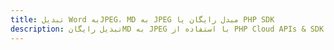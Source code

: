 ---title: تبدیل Word بهJPEG، MD به JPEG مبدل رایگان یا PHP SDKdescription: تبدیل رایگانMD به JPEG با استفاده از PHP Cloud APIs & SDK. همچنین اسناد Microsoft Word و OpenOffice را در Cloud ایجاد، ویرایش و رندر کنید.---